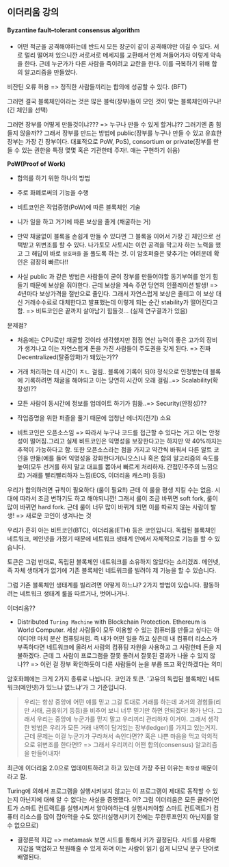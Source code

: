 ## 이더리움 강의

#### Byzantine fault–tolerant consensus algorithm

-  어떤 적군을 공격해야하는데 반드시 모든 장군이 같이 공격해야만 이길 수 있다. 서로 멀리 떨어져 있으니깐 서로서로 메세지를 교환해서 언제 쳐들어가자 이렇게 약속을 한다. 근데 누군가가 다른 사람을 죽이려고 교란을 한다. 이를 극복하기 위해 합의 알고리즘을 만들었다. 

비잔틴 오류 허용 => 정직한 사람들끼리는 합의에 성공할 수 있다. (BFT)



그러면 결국 블록체인이라는 것은 많은 블럭(장부)들이 모인 것이 맞는 블록체인이구나!(긴 체인을 선택)

그러면 장부를 어떻게 만들것이냐??? => 누구나 만들 수 있게 할거냐?? 그러기엔 좀 힘들지 않을까?? 그래서 장부를 만드는 방법에 public(장부를 누구나 만들 수 있고 유효한 장부는 가장 긴 장부이다. 대표적으로 PoW, PoS), consortium or private(장부를 만들 수 있는 권한을 특정 몇몇 혹은 기관한테 주자!. 얘는 구현하기 쉬움)

**PoW(Proof of Work)**

-  합의를 하기 위한 하나의 방법
-  주로 화폐로써의 기능을 수행
-  비트코인은 작업증명(PoW)에 따른 블록체인 기술

-  니가 일을 하고 거기에 따른 보상을 줄게 (채굴하는 거)

-  만약 채굴없이 블록을 손쉽게 만들 수 있다면 그 블록을 이어서 가장 긴 체인으로 선택받고 위변조를 할 수 있다. 나가토모 사토시는 이런 공격을 막고자 하는 노력을 했고 그 해답이 바로 `암호퍼즐` 을 풀도록 하는 것. 이 암호퍼즐은 맞추기는 어려운데 확인은 굉장히 빠르다!!

-  사실 public 과 같은 방법은 사람들이 굳이 장부를 만들어야할 동기부여를 얻기 힘들기 때문에 보상을 줘야한다. 근데 보상을 계속 주면 당연히 인플레이션 발생! => 4년마다 보상가격을 절반으로 줄인다. 그래서 자연스럽게 보상은 줄테고 이 보상 대신 거래수수료로 대체한다고 발표했는데 이렇게 되는 순간 stability가 떨어진다고 함. => 비트코인은 끝까지 살아남기 힘들것... (실제 연구결과가 있음)

문제점?

-  처음에는 CPU로만 채굴할 것이라 생각했지만 점점 연산 능력이 좋은 고가의 장비가 생겨나고 이는 자연스럽게 돈을 가진 사람들이 주도권을 갖게 된다. => 진짜 Decentralized(탈중앙화)가 돼있는가??
-  거래 처리하는 데 시간이 ㅈㄴ 걸림.. 블록에 기록이 되야 정식으로 인정받는데 블록에 기록하려면 채굴을 해야되고 이는 당연히 시간이 오래 걸림..=> Scalability(확장성)??
-  모든 사람이 동시간에 정보를 업데이트 하기가 힘듦..=> Security(안정성)??
-  작업증명을 위한 퍼즐을 풀기 때문에 엄청난 에너지(전기) 소요

-  비트코인은 오픈소스임 => 따라서 누구나 코드를 접근할 수 있다는 거고 이는 안정성이 떨어짐.그리고 실제 비트코인은 익명성을 보장한다고는 하지만 약 40%까지는 추적이 가능하다고 함.  또한 오픈소스라는 점을 가지고 약간씩 바꿔서 다른 알트 코인을 만듦(예를 들어 익명성을 강화한다거(니오스)나 혹은 합의 알고리즘의 속도를 높여(모두 선거를 하지 말고 대표를 뽑아서 빠르게 처리하자. 간접민주주의 느낌으로) 거래를 빨리빨리하자 느낌(EOS, 이더리움 캐스퍼) 등등)

우리가 합의하려면 규칙이 필요하다 (룰이 필요!!) 근데 이 룰을 평생 지킬 수는 없음. 시대에 따라서 조금 변하기도 하고 해야되니깐! 그래서 룰이 조금 바뀌면 soft fork, 룰이 많이 바뀌면 hard fork. 근데 룰이 너무 많이 바뀌게 되면 이를 따르지 않는 사람이 발생! => 새로운 코인이 생겨나는 것



우리가 흔히 아는 비트코인(BTC), 이더리움(ETH) 등은 코인입니다. 독립된 블록체인 네트워크, 메인넷을 가졌기 때문에 네트워크 생태계 안에서 자체적으로 기능을 할 수 있습니다. 

토큰은 그럼 반대로, 독립된 블록체인 네트워크를 소유하지 않았다는 소리겠죠. 메인넷, 즉 자체 생태계가 없기에 기존 블록체인 네트워크를 빌려야 제 기능을 할 수 있습니다. 

그럼 기존 블록체인 생태계를 빌리려면 어떻게 하느냐? 2가지 방법이 있습니다. 활동하려는 네트워크 생태계 룰을 따르거나, 벗어나거나. 



이더리움??

-  Distributed `Turing Machine` with Blockchain Protection. Ethereum is World Computer. 세상 사람들이 모두 이용할 수 있는 컴퓨터를 만들고 싶다는 아이디어! 마치 분산 컴퓨팅처럼. 즉 내가 어떤 일을 하고 싶은데 내 컴퓨터 리소스가 부족하다면 네트워크에 올려서 사람의 컴퓨팅 자원을 사용하고 그 사람한테 돈을 지불하겠다. 근데 그 사람이 프로그램을 잘못 돌려서 잘못된 결과가 나올 수 있지 않나?? => 이런 걸 장부 확인하듯이 다른 사람들이 눈을 부릅 뜨고 확인하겠다는 의미 

암호화폐에는 크게 2가지 종류로 나뉩니다. 코인과 토큰. '고유의 독립된 블록체인 네트워크(메인넷)가 있느냐 없느냐'가 그 기준입니다. 

>  우리는 항상 중앙에 어떤 얘를 믿고 그걸 토대로 거래를 하는데 과거의 경험들(리만 사태, 금융위기 등등)을 비추어 보니 너무 믿기만 하면 안되겠다! 화가 난다. 그래서 우리는 중앙에 누군가를 믿지 말고 우리끼리 관리하자 이거야. 그래서 생각한 방법은 우리가 모든 거래 내역이 담겨있는 장부(ledger)를 가지고 있는거지. 근데 문제는 이걸 누군가가 구라쳐서 속인다면?? 혹은 나쁜 마음을 먹고 악의적으로 위변조를 한다면!? => 그래서 우리끼리 어떤 합의(consensus) 알고리즘을 만들어내자!



최근에 이더리움 2.0으로 업데이트하려고 하고 있는데 가장 주된 이유는 `확장성` 때문이라고 함.



Turing에 의해서 프로그램을 실행시켜보지 않고는 이 프로그램이 제대로 동작할 수 있는지 아닌지에 대해 알 수 없다는 사실을 증명했다. 어? 그럼 이더리움은 모든 클라이언트가 스마트 컨트랙트를 실행시켜서 알아야하는데 실행시켜야할 스마트 컨트랙트가 컴퓨터 리소스를 많이 잡아먹을 수도 있다!(실행시키기 전에는 무한루프인지 아닌지를 알 수 없으므로)



-  결정론적 지갑 => metamask 보면 시드를 통해서 키가 결정된다. 시드를 사용해 지갑을 백업하고 복원해줄 수 있게 하며 이는 사람이 읽기 쉽게 니모닉 문구 단어로 배열된다.





